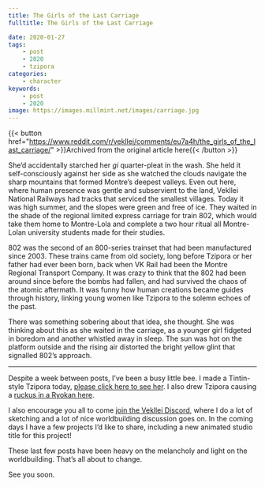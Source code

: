 ```yaml
---
title: The Girls of the Last Carriage
fulltitle: The Girls of the Last Carriage

date: 2020-01-27
tags:
    - post
    - 2020
    - tzipora
categories:
    - character
keywords:
    - post
    - 2020
image: https://images.millmint.net/images/carriage.jpg
---
```

{{< button href="https://www.reddit.com/r/vekllei/comments/eu7a4h/the_girls_of_the_last_carriage/" >}}Archived from the original article here{{< /button >}}

She’d accidentally starched her *gi* quarter-pleat in the wash. She held it self-consciously against her side as she watched the clouds navigate the sharp mountains that formed Montre’s deepest valleys. Even out here, where human presence was gentle and subservient to the land, Vekllei National Railways had tracks that serviced the smallest villages. Today it was high summer, and the slopes were green and free of ice. They waited in the shade of the regional limited express carriage for train 802, which would take them home to Montre-Lola and complete a two hour ritual all Montre-Lolan university students made for their studies.

802 was the second of an 800-series trainset that had been manufactured since 2003. These trains came from old society, long before Tzipora or her father had ever been born, back when VK Rail had been the Montre Regional Transport Company. It was crazy to think that the 802 had been around since before the bombs had fallen, and had survived the chaos of the atomic aftermath. It was funny how human creations became guides through history, linking young women like Tzipora to the solemn echoes of the past.

There was something sobering about that idea, she thought. She was thinking about this as she waited in the carriage, as a younger girl fidgeted in boredom and another whistled away in sleep. The sun was hot on the platform outside and the rising air distorted the bright yellow glint that signalled 802’s approach.
*****
Despite a week between posts, I’ve been a busy little bee. I made a Tintin-style Tzipora today, [please click here to see her](https://imgur.com/a/VJSR4mn). I also drew Tzipora causing a [ruckus in a Ryokan here](https://imgur.com/a/hAkBZ1i).

I also encourage you all to come [join the Vekllei Discord](https://discord.gg/dCE6vSU), where I do a lot of sketching and a lot of nice worldbuilding discussion goes on. In the coming days I have a few projects I’d like to share, including a new animated studio title for this project!

These last few posts have been heavy on the melancholy and light on the worldbuilding. That’s all about to change.

See you soon.
